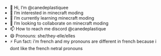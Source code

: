 - 👋 Hi, I’m @canedeplastiquee
- 👀 I’m interested in minecraft moding
- 🌱 I’m currently learning minecraft moding
- 💞️ I’m looking to collaborate on minecraft moding
- 📫 How to reach me discord @canedeplastique
- 😄 Pronouns: she/they-elle/elles
- ⚡ Fun fact: i'm french and my pronouns are different in french because i dont like the french netral pronouns

<!---
canedeplastiquee/canedeplastiquee is a ✨ special ✨ repository because its `README.md` (this file) appears on your GitHub profile.
You can click the Preview link to take a look at your changes.
--->
